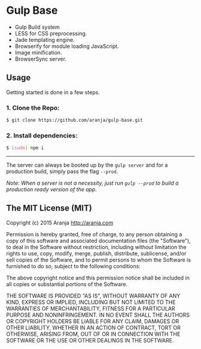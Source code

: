 # Gulp Base

- Gulp Build system
- LESS for CSS preprocessing.
- Jade templating engine. 
- Browserify for module loading JavaScript.
- Image minification.
- BrowserSync server.

## Usage

Getting started is done in a few steps.

### 1. Clone the Repo:

```sh
$ git clone https://github.com/aranja/gulp-base.git
```

### 2. Install dependencies:

```sh
$ [sudo] npm i
```

---

The server can always be booted up by the `gulp server` and for a production build, simply pass the flag `--prod`.

*Note: When a server is not a necessity, just run `gulp --prod` to build a production ready version of the app.*

## The MIT License (MIT)

Copyright (c) 2015 Aranja http://aranja.com

Permission is hereby granted, free of charge, to any person obtaining a copy of this software and associated documentation files (the "Software"), to deal in the Software without restriction, including without limitation the rights to use, copy, modify, merge, publish, distribute, sublicense, and/or sell copies of the Software, and to permit persons to whom the Software is furnished to do so, subject to the following conditions:

The above copyright notice and this permission notice shall be included in all copies or substantial portions of the Software.

THE SOFTWARE IS PROVIDED "AS IS", WITHOUT WARRANTY OF ANY KIND, EXPRESS OR IMPLIED, INCLUDING BUT NOT LIMITED TO THE WARRANTIES OF MERCHANTABILITY, FITNESS FOR A PARTICULAR PURPOSE AND NONINFRINGEMENT. IN NO EVENT SHALL THE AUTHORS OR COPYRIGHT HOLDERS BE LIABLE FOR ANY CLAIM, DAMAGES OR OTHER LIABILITY, WHETHER IN AN ACTION OF CONTRACT, TORT OR OTHERWISE, ARISING FROM, OUT OF OR IN CONNECTION WITH THE SOFTWARE OR THE USE OR OTHER DEALINGS IN THE SOFTWARE.
